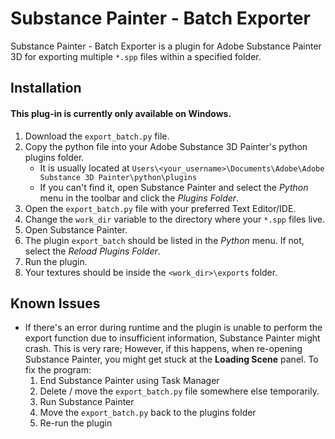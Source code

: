 # Substance Painter - Batch Exporter

Substance Painter - Batch Exporter is a plugin for Adobe Substance Painter 3D for exporting multiple `*.spp` files within a specified folder.

## Installation
#### This plug-in is currently only available on Windows.
1. Download the `export_batch.py` file.
2. Copy the python file into your Adobe Substance 3D Painter's python plugins folder. 
   - It is usually located at `Users\<your_username>\Documents\Adobe\Adobe Substance 3D Painter\python\plugins`
   - If you can't find it, open Substance Painter and select the _Python_ menu in the toolbar and click the _Plugins Folder_.
3. Open the `export_batch.py` file with your preferred Text Editor/IDE.
4. Change the `work_dir` variable to the directory where your `*.spp` files live.
5. Open Substance Painter.
6. The plugin `export_batch` should be listed in the _Python_ menu. If not, select the _Reload Plugins Folder_.
7. Run the plugin.
8. Your textures should be inside the `<work_dir>\exports` folder. 

## Known Issues
- If there's an error during runtime and the plugin is unable to perform the export function due to insufficient information, Substance Painter might crash. This is very rare; However, if this happens, when re-opening Substance Painter, you might get stuck at the **Loading Scene** panel. To fix the program:
    1. End Substance Painter using Task Manager
    2. Delete / move the `export_batch.py` file somewhere else temporarily.
    3. Run Substance Painter
    4. Move the `export_batch.py` back to the plugins folder
    5. Re-run the plugin